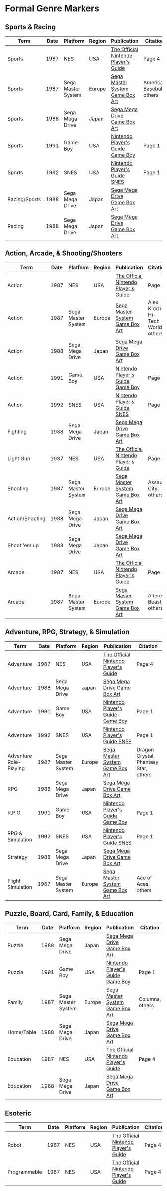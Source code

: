 # Formal Genre Markers

## Sports & Racing

| Term   | Date | Platform  | Region | Publication | Citation |
|--------|------|-----------|-------------------|--------|-------------|
| Sports | 1987 | NES       | USA    | [The Official Nintendo Player's Guide](https://archive.org/details/The_Official_Nintendo_Players_Guide_1987) | Page 4 |
| Sports | 1987 | Sega Master System | Europe | [Sega Master System Game Box Art](https://www.theoldcomputer.com/game-box-art-covers/index.php?folder=Sega/Master-System) | American Baseball, others |
| Sports | 1988 | Sega Mega Drive | Japan | [Sega Mega Drive Game Box Art](https://www.pinterest.com/tonyshong/genesismd-box-art/) | |
| Sports | 1991 | Game Boy  | USA    | [Nintendo Player's Guide Game Boy](https://archive.org/details/Nintendo_Players_Guide_Game_Boy/page/n1/mode/2up) | Page 1 |
| Sports | 1992 | SNES      | USA    | [Nintendo Player's Guide SNES](https://archive.org/details/Nintendo_Players_Guide_SNES) | Page 1 |
| Racing/Sports | 1988 | Sega Mega Drive | Japan | [Sega Mega Drive Game Box Art](https://www.pinterest.com/tonyshong/genesismd-box-art/) | |
| Racing | 1988 | Sega Mega Drive | Japan | [Sega Mega Drive Game Box Art](https://www.pinterest.com/tonyshong/genesismd-box-art/) | |

## Action, Arcade, & Shooting/Shooters

| Term   | Date | Platform  | Region | Publication | Citation |
|--------|------|-----------|-------------------|--------|-------------|
| Action | 1987 | NES       | USA    | [The Official Nintendo Player's Guide](https://archive.org/details/The_Official_Nintendo_Players_Guide_1987) | Page 4 |
| Action | 1987 | Sega Master System | Europe | [Sega Master System Game Box Art](https://www.theoldcomputer.com/game-box-art-covers/index.php?folder=Sega/Master-System) | Alex Kidd in Hi-Tech World, others |
| Action | 1988 | Sega Mega Drive | Japan | [Sega Mega Drive Game Box Art](https://www.pinterest.com/tonyshong/genesismd-box-art/) | |
| Action | 1991 | Game Boy  | USA    | [Nintendo Player's Guide Game Boy](https://archive.org/details/Nintendo_Players_Guide_Game_Boy/page/n1/mode/2up) | Page 1 |
| Action | 1992 | SNES      | USA    | [Nintendo Player's Guide SNES](https://archive.org/details/Nintendo_Players_Guide_SNES) | Page 1 |
| Fighting | 1988 | Sega Mega Drive | Japan | [Sega Mega Drive Game Box Art](https://www.pinterest.com/tonyshong/genesismd-box-art/) | |
| Light Gun | 1987 | NES    | USA    | [The Official Nintendo Player's Guide](https://archive.org/details/The_Official_Nintendo_Players_Guide_1987) | Page 4 |
| Shooting | 1987 | Sega Master System | Europe | [Sega Master System Game Box Art](https://www.theoldcomputer.com/game-box-art-covers/index.php?folder=Sega/Master-System) | Assault City, others |
| Action/Shooting | 1988 | Sega Mega Drive | Japan | [Sega Mega Drive Game Box Art](https://www.pinterest.com/tonyshong/genesismd-box-art/) | |
| Shoot 'em up | 1988 | Sega Mega Drive | Japan | [Sega Mega Drive Game Box Art](https://www.pinterest.com/tonyshong/genesismd-box-art/) | |
| Arcade | 1987 | NES       | USA    | [The Official Nintendo Player's Guide](https://archive.org/details/The_Official_Nintendo_Players_Guide_1987) | Page 4 |
| Arcade | 1987 | Sega Master System | Europe | [Sega Master System Game Box Art](https://www.theoldcomputer.com/game-box-art-covers/index.php?folder=Sega/Master-System) | Altered Beast, others |

## Adventure, RPG, Strategy, & Simulation

| Term   | Date | Platform  | Region | Publication | Citation |
|--------|------|-----------|-------------------|--------|-------------|
| Adventure | 1987 | NES    | USA    | [The Official Nintendo Player's Guide](https://archive.org/details/The_Official_Nintendo_Players_Guide_1987) | Page 4 |
| Adventure | 1988 | Sega Mega Drive | Japan | [Sega Mega Drive Game Box Art](https://www.pinterest.com/tonyshong/genesismd-box-art/) | |
| Adventure | 1991 | Game Boy  | USA    | [Nintendo Player's Guide Game Boy](https://archive.org/details/Nintendo_Players_Guide_Game_Boy/page/n1/mode/2up) | Page 1 |
| Adventure | 1992 | SNES      | USA    | [Nintendo Player's Guide SNES](https://archive.org/details/Nintendo_Players_Guide_SNES) | Page 1 |
| Adventure Role-Playing | 1987 | Sega Master System | Europe | [Sega Master System Game Box Art](https://www.theoldcomputer.com/game-box-art-covers/index.php?folder=Sega/Master-System) | Dragon Crystal, Phantasy Star, others |
| RPG | 1988 | Sega Mega Drive | Japan | [Sega Mega Drive Game Box Art](https://www.pinterest.com/tonyshong/genesismd-box-art/) | |
| R.P.G. | 1991 | Game Boy  | USA    | [Nintendo Player's Guide Game Boy](https://archive.org/details/Nintendo_Players_Guide_Game_Boy/page/n1/mode/2up) | Page 1 |
| RPG & Simulation | 1992 | SNES      | USA    | [Nintendo Player's Guide SNES](https://archive.org/details/Nintendo_Players_Guide_SNES) | Page 1 |
| Strategy | 1988 | Sega Mega Drive | Japan | [Sega Mega Drive Game Box Art](https://www.pinterest.com/tonyshong/genesismd-box-art/) | |
| Flight Simulation | 1987 | Sega Master System | Europe | [Sega Master System Game Box Art](https://www.theoldcomputer.com/game-box-art-covers/index.php?folder=Sega/Master-System) | Ace of Aces, others |

## Puzzle, Board, Card, Family, & Education


| Term   | Date | Platform  | Region | Publication | Citation |
|--------|------|-----------|-------------------|--------|-------------|
| Puzzle | 1988 | Sega Mega Drive | Japan | [Sega Mega Drive Game Box Art](https://www.pinterest.com/tonyshong/genesismd-box-art/) | |
| Puzzle | 1991 | Game Boy  | USA    | [Nintendo Player's Guide Game Boy](https://archive.org/details/Nintendo_Players_Guide_Game_Boy/page/n1/mode/2up) | Page 1 |
| Family | 1987 | Sega Master System | Europe | [Sega Master System Game Box Art](https://www.theoldcomputer.com/game-box-art-covers/index.php?folder=Sega/Master-System) | Columns, others |
| Home/Table | 1988 | Sega Mega Drive | Japan | [Sega Mega Drive Game Box Art](https://www.pinterest.com/tonyshong/genesismd-box-art/) | |
| Education | 1987 | NES    | USA    | [The Official Nintendo Player's Guide](https://archive.org/details/The_Official_Nintendo_Players_Guide_1987) | Page 4 |
| Education | 1988 | Sega Mega Drive | Japan | [Sega Mega Drive Game Box Art](https://www.pinterest.com/tonyshong/genesismd-box-art/) | |


## Esoteric

| Term   | Date | Platform  | Region | Publication | Citation |
|--------|------|-----------|-------------------|--------|-------------|
| Robot | 1987 | NES        | USA    | [The Official Nintendo Player's Guide](https://archive.org/details/The_Official_Nintendo_Players_Guide_1987) | Page 4 |
| Programmable | 1987 | NES | USA    | [The Official Nintendo Player's Guide](https://archive.org/details/The_Official_Nintendo_Players_Guide_1987) | Page 4 |

